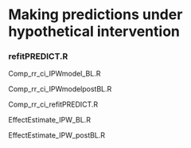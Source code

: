 # Making predictions under hypothetical intervention


### refitPREDICT.R

Comp_rr_ci_IPWmodel_BL.R

Comp_rr_ci_IPWmodelpostBL.R

Comp_rr_ci_refitPREDICT.R

EffectEstimate_IPW_BL.R

EffectEstimate_IPW_postBL.R

